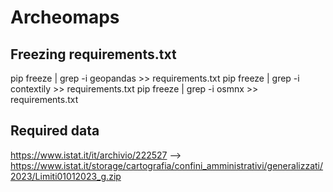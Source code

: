 # Archeomaps

## Freezing requirements.txt

pip freeze | grep -i geopandas >> requirements.txt
pip freeze | grep -i contextily >> requirements.txt
pip freeze | grep -i osmnx >> requirements.txt

## Required data

https://www.istat.it/it/archivio/222527 --> https://www.istat.it/storage/cartografia/confini_amministrativi/generalizzati/2023/Limiti01012023_g.zip


